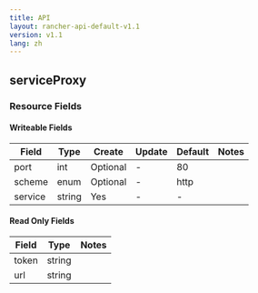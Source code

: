 ```yaml
---
title: API
layout: rancher-api-default-v1.1
version: v1.1
lang: zh
---
```


## serviceProxy



### Resource Fields

#### Writeable Fields

Field | Type | Create | Update | Default | Notes
---|---|---|---|---|---
port | int | Optional | - | 80 | 
scheme | enum | Optional | - | http | 
service | string | Yes | - | - | 


#### Read Only Fields

Field | Type   | Notes
---|---|---
token | string  | 
url | string  | 


<br>
